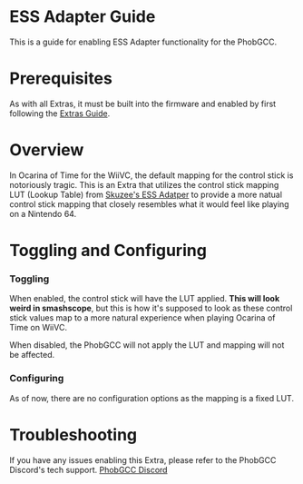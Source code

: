 # ESS Adapter Guide

This is a guide for enabling ESS Adapter functionality for the PhobGCC.

# Prerequisites

As with all Extras, it must be built into the firmware and enabled by first
following the [Extras Guide](https://github.com/PhobGCC/PhobGCC-doc/blob/main/For_Users/Phob_Extras_Guide.md).

# Overview

In Ocarina of Time for the WiiVC, the default mapping for the control
stick is notoriously tragic. This is an Extra that utilizes the control
stick mapping LUT (Lookup Table) from [Skuzee's ESS Adatper](https://github.com/Skuzee/ESS-Adapter)
to provide a more natual control stick mapping that closely resembles what it
would feel like playing on a Nintendo 64.

# Toggling and Configuring

### Toggling 
When enabled, the control stick will have the LUT applied. __This will look weird in smashscope__, 
but this is how it's supposed to look as these control stick values map to a more natural
experience when playing Ocarina of Time on WiiVC. 

When disabled, the PhobGCC will not apply the LUT and mapping will not be affected.

### Configuring
As of now, there are no configuration options as the mapping is a fixed LUT.

# Troubleshooting

If you have any issues enabling this Extra, please refer to the PhobGCC Discord's tech support.
[PhobGCC Discord](https://discord.gg/yrpUu7mgzm)
